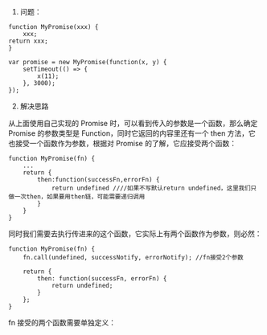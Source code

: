 1. 问题：

```
function MyPromise(xxx) {
    xxx;
return xxx;
}

var promise = new MyPromise(function(x, y) {
    setTimeout(() => {
        x(11);
    }, 3000);
});
```

2. 解决思路

从上面使用自己实现的 Promise 时，可以看到传入的参数是一个函数，那么确定 Promise 的参数类型是 Function，同时它返回的内容里还有一个 then 方法，它也接受一个函数作为参数，根据对 Promise 的了解，它应接受两个函数：

```
function MyPromise(fn) {
    ...
    return {
        then:function(successFn,errorFn) {
            return undefined ////如果不写默认return undefined，这里我们只做一次then，如果要用then链，可能需要递归调用
        }
    }
}
```

同时我们需要去执行传进来的这个函数，它实际上有两个函数作为参数，则必然：

```
function MyPromise(fn) {
    fn.call(undefined, successNotify, errorNotify); //fn接受2个参数

    return {
        then: function(successFn, errorFn) {
            return undefined;
        }
    };
}
```

fn 接受的两个函数需要单独定义：

```

```
